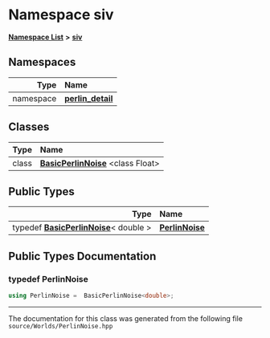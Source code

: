 

# Namespace siv



[**Namespace List**](namespaces.md) **>** [**siv**](namespacesiv.md)


















## Namespaces

| Type | Name |
| ---: | :--- |
| namespace | [**perlin\_detail**](namespacesiv_1_1perlin__detail.md) <br> |


## Classes

| Type | Name |
| ---: | :--- |
| class | [**BasicPerlinNoise**](classsiv_1_1_basic_perlin_noise.md) &lt;class Float&gt;<br> |


## Public Types

| Type | Name |
| ---: | :--- |
| typedef [**BasicPerlinNoise**](classsiv_1_1_basic_perlin_noise.md)&lt; double &gt; | [**PerlinNoise**](#typedef-perlinnoise)  <br> |
















































## Public Types Documentation




### typedef PerlinNoise 

```C++
using PerlinNoise =  BasicPerlinNoise<double>;
```




------------------------------
The documentation for this class was generated from the following file `source/Worlds/PerlinNoise.hpp`


